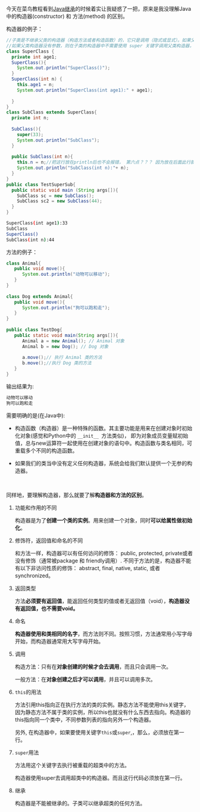 今天在菜鸟教程看到[Java继承](http://www.runoob.com/java/java-inheritance.html)的时候着实让我疑惑了一把，原来是我没理解Java中的构造器(constructor) 和 方法(method) 的区别。



构造器的例子：

```java
//子类是不继承父类的构造器（构造方法或者构造函数）的，它只是调用（隐式或显式）。如果父类的构造器带有参数，则必须在子类的构造器中显式地通过 super 关键字调用父类的构造器并配以适当的参数列表。
//如果父类构造器没有参数，则在子类的构造器中不需要使用 super 关键字调用父类构造器，系统会自动调用父类的无参构造器。
class SuperClass {
  private int age1;
  SuperClass(){
    System.out.println("SuperClass()");
  }
  SuperClass(int n) {
    this.age1 = n;
    System.out.println("SuperClass(int age1):" + age1);
    
  }
}
class SubClass extends SuperClass{
  private int n;
  
  SubClass(){
    super(33);
    System.out.println("SubClass");
  }  
  
  public SubClass(int n){
    this.n = n;//把这行放在println后也不会报错， 第六点？？？ 因为放在后面此行就默认变为了 super() 的原因？？
    System.out.println("SubClass(int n):"+ n);
  }
}
public class TestSuperSub{
  public static void main (String args[]){
    SubClass sc = new SubClass();
    SubClass sc2 = new SubClass(44); 
  }
}
```

```bash
SuperClass(int age1):33
SubClass
SuperClass()
SubClass(int n):44
```

方法的例子：

```java
class Animal{
   public void move(){
      System.out.println("动物可以移动");
   }
}
 
class Dog extends Animal{
   public void move(){
      System.out.println("狗可以跑和走");
   }
}
 
public class TestDog{
   public static void main(String args[]){
      Animal a = new Animal(); // Animal 对象
      Animal b = new Dog(); // Dog 对象
 
      a.move();// 执行 Animal 类的方法
      b.move();//执行 Dog 类的方法
   }
}
```

输出结果为:

```bash
动物可以移动
狗可以跑和走
```



需要明确的是(在Java中):

* 构造函数（构造器）是一种特殊的函数。其主要功能是用来在创建对象时初始化对象(感觉和Python中的 `__init__ `方法类似)， 即为对象成员变量赋初始值，总与new运算符一起使用在创建对象的语句中。构造函数与类名相同，可重载多个不同的构造函数。

* 如果我们的类当中没有定义任何构造器，系统会给我们默认提供一个无参的构造器。

  ​



同样地，要理解构造器，那么就要了解**构造器和方法的区别**。

1. 功能和作用的不同

   构造器是为了**创建一个类的实例**。用来创建一个对象，同时**可以给属性做初始化**。

2. 修饰符，返回值和命名的不同

   和方法一样，构造器可以有任何访问的修饰： public, protected, private或者没有修饰（通常被package 和 friendly调用）. 不同于方法的是，构造器不能有以下非访问性质的修饰： abstract, final, native, static, 或者 synchronized。

3. 返回类型


   方法**必须要有返回值**，能返回任何类型的值或者无返回值（void），**构造器没有返回值，也不需要void。**

4. 命名

   **构造器使用和类相同的名字**，而方法则不同。按照习惯，方法通常用小写字母开始，而构造器通常用大写字母开始。

5. 调用

   构造方法：只有在**对象创建的时候才会去调用**，而且只会调用一次。

   一般方法：在**对象创建之后才可以调用**，并且可以调用多次。

6. `this`的用法

   方法引用this指向正在执行方法的类的实例。静态方法不能使用this关键字，因为静态方法不属于类的实例，所以this也就没有什么东西去指向。构造器的this指向同一个类中，不同参数列表的指向另外一个构造器。

   另外, 在构造器中，如果要使用关键字`this`或`super`,，那么，必须放在第一行。

7. `super`用法

   方法用这个关键字去执行被重载的超类中的方法。

   构造器使用super去调用超类中的构造器。而且这行代码必须放在第一行。

8. 继承

   构造器是不能被继承的。子类可以继承超类的任何方法。

   ​

